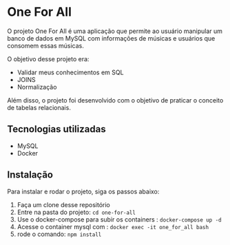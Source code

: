 # One For All

O projeto One For All é uma aplicação que permite ao usuário manipular um banco de dados em MySQL com informações de músicas e usuários que consomem essas músicas. 

O objetivo desse projeto era:
- Validar meus conhecimentos em SQL
- JOINS
- Normalização

Além disso, o projeto foi desenvolvido com o objetivo de praticar o conceito de tabelas relacionais.

## Tecnologias utilizadas
- MySQL
- Docker

## Instalação

Para instalar e rodar o projeto, siga os passos abaixo:

1. Faça um clone desse repositório
2. Entre na pasta do projeto: `cd one-for-all`
3. Use o docker-compose para subir os containers : `docker-compose up -d`
4. Acesse o container mysql com : `docker exec -it one_for_all bash`
5. rode o comando: `npm install`

